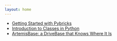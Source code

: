 ```yaml
---
layout: home
---
```



- [Getting Started with Pybricks](./_posts/getting_started.md)
- [Introduction to Classes in Python](./_posts/intro_to_classes.md)
- [ArtemisBase: a DriveBase that Knows Where It Is](./_posts/artemis_base.md)
